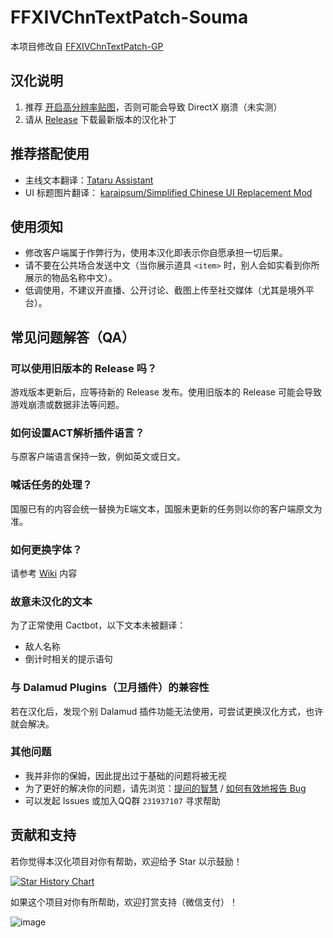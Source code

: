 # FFXIVChnTextPatch-Souma

本项目修改自 [FFXIVChnTextPatch-GP](https://github.com/GpointChen/FFXIVChnTextPatch-GP)

## 汉化说明

1. 推荐 [开启高分辨率贴图](https://github.com/Souma-Sumire/FFXIVChnTextPatch-Souma/wiki/%E5%BC%80%E5%90%AF%E9%AB%98%E6%B8%85%E8%B4%B4%E5%9B%BE)，否则可能会导致 DirectX 崩溃（未实测）
1. 请从 [Release](https://github.com/Souma-Sumire/FFXIVChnTextPatch-Souma/releases/) 下载最新版本的汉化补丁

## 推荐搭配使用

- 主线文本翻译：[Tataru Assistant](https://home.gamer.com.tw/artwork.php?sn=5323128)
- UI 标题图片翻译： [karaipsum/Simplified Chinese UI Replacement Mod](https://www.nexusmods.com/finalfantasy14/mods/2048)

## 使用须知

- 修改客户端属于作弊行为，使用本汉化即表示你自愿承担一切后果。
- 请不要在公共场合发送中文（当你展示道具 `<item>` 时，别人会如实看到你所展示的物品名称中文）。
- 低调使用，不建议开直播、公开讨论、截图上传至社交媒体（尤其是境外平台）。

## 常见问题解答（QA）

### 可以使用旧版本的 Release 吗？

游戏版本更新后，应等待新的 Release 发布。使用旧版本的 Release 可能会导致游戏崩溃或数据非法等问题。

### 如何设置ACT解析插件语言？

与原客户端语言保持一致，例如英文或日文。

### 喊话任务的处理？

国服已有的内容会统一替换为E端文本，国服未更新的任务则以你的客户端原文为准。

### 如何更换字体？

请参考 [Wiki](https://github.com/Souma-Sumire/FFXIVChnTextPatch-Souma/wiki/%E8%87%AA%E5%88%B6%E6%B8%B8%E6%88%8F%E5%AD%97%E4%BD%93) 内容

### 故意未汉化的文本

为了正常使用 Cactbot，以下文本未被翻译：

- 敌人名称
- 倒计时相关的提示语句

### 与 Dalamud Plugins（卫月插件）的兼容性

若在汉化后，发现个别 Dalamud 插件功能无法使用，可尝试更换汉化方式，也许就会解决。

### 其他问题

- 我并非你的保姆，因此提出过于基础的问题将被无视
- 为了更好的解决你的问题，请先浏览：[提问的智慧](https://github.com/ryanhanwu/How-To-Ask-Questions-The-Smart-Way/blob/main/README-zh_CN.md) / [如何有效地报告 Bug](https://www.chiark.greenend.org.uk/~sgtatham/bugs-cn.html)
- 可以发起 Issues 或加入QQ群 `231937107` 寻求帮助

## 贡献和支持

若你觉得本汉化项目对你有帮助，欢迎给予 Star 以示鼓励！

[![Star History Chart](https://api.star-history.com/svg?repos=Souma-Sumire/FFXIVChnTextPatch-Souma&type=Timeline)](https://star-history.com/#Souma-Sumire/FFXIVChnTextPatch-Souma&Timeline)

如果这个项目对你有所帮助，欢迎打赏支持（微信支付）！

![image](https://github.com/Souma-Sumire/FFXIVChnTextPatch-Souma/assets/33572696/1fec3974-0b6d-43df-9afc-2d760c33f9b5)
